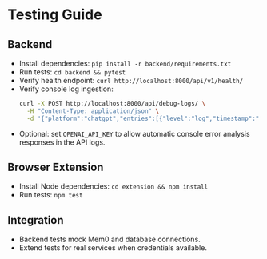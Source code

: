 # Testing Guide

## Backend
- Install dependencies: `pip install -r backend/requirements.txt`
- Run tests: `cd backend && pytest`
- Verify health endpoint: `curl http://localhost:8000/api/v1/health/`
- Verify console log ingestion:
  ```bash
  curl -X POST http://localhost:8000/api/debug-logs/ \
    -H "Content-Type: application/json" \
    -d '{"platform":"chatgpt","entries":[{"level":"log","timestamp":"2024-01-01T00:00:00Z","messages":["test"]}]}'
  ```
- Optional: set `OPENAI_API_KEY` to allow automatic console error analysis responses in the API logs.

## Browser Extension
- Install Node dependencies: `cd extension && npm install`
- Run tests: `npm test`

## Integration
- Backend tests mock Mem0 and database connections.
- Extend tests for real services when credentials available.
